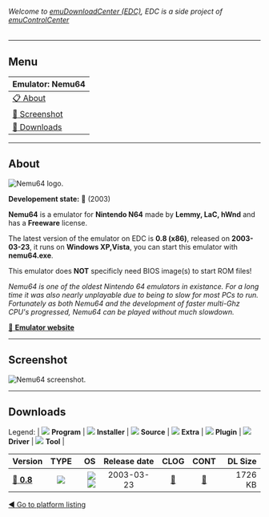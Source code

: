 ###### Welcome to [emuDownloadCenter (EDC)](https://github.com/PhoenixInteractiveNL/emuDownloadCenter/wiki/), EDC is a side project of [emuControlCenter](https://github.com/PhoenixInteractiveNL/emuControlCenter/wiki/)
***
## Menu
| **Emulator: Nemu64** |
|:---------|
| [:clipboard: About](#about) |
| [:sunrise: Screenshot](#screenshot) |
| [:floppy_disk: Downloads](#downloads) |
***
## About
![](https://github.com/PhoenixInteractiveNL/emuDownloadCenter/wiki/images_emulator/nemu64_logo_200.jpg "Nemu64 logo.")

**Developement state:** :red_circle: (2003)

**Nemu64** is a emulator for **Nintendo N64** made by **Lemmy, LaC, hWnd** and has a **Freeware** license.

The latest version of the emulator on EDC is **0.8 (x86)**, released on **2003-03-23**, it runs on **Windows XP,Vista**, you can start this emulator with **nemu64.exe**.

This emulator does **NOT** specificly need BIOS image(s) to start ROM files!

_Nemu64 is one of the oldest Nintendo 64 emulators in existance. For a long time it was also nearly unplayable due to being to slow for most PCs to run. Fortunately as both Nemu64 and the development of faster multi-Ghz CPU's progressed, Nemu64 can be played without much slowdown._

[:link: **Emulator website**](http://nemu.emuunlim.org/)
***
## Screenshot
![](https://raw.githubusercontent.com/PhoenixInteractiveNL/emuDownloadCenter/master/hooks/nemu64/emulator_screen_01.jpg "Nemu64 screenshot.")
***
## Downloads
Legend: | 
![](https://raw.githubusercontent.com/wiki/PhoenixInteractiveNL/emuDownloadCenter/images_misc/icon_program_24.png) **Program** | 
![](https://raw.githubusercontent.com/wiki/PhoenixInteractiveNL/emuDownloadCenter/images_misc/icon_installer_24.png) **Installer** | 
![](https://raw.githubusercontent.com/wiki/PhoenixInteractiveNL/emuDownloadCenter/images_misc/icon_source_code_24.png) **Source** | 
![](https://raw.githubusercontent.com/wiki/PhoenixInteractiveNL/emuDownloadCenter/images_misc/icon_extra_24.png) **Extra** | 
![](https://raw.githubusercontent.com/wiki/PhoenixInteractiveNL/emuDownloadCenter/images_misc/icon_plugin_24.png) **Plugin** | 
![](https://raw.githubusercontent.com/wiki/PhoenixInteractiveNL/emuDownloadCenter/images_misc/icon_driver_24.png) **Driver** | 
![](https://raw.githubusercontent.com/wiki/PhoenixInteractiveNL/emuDownloadCenter/images_misc/icon_tool_24.png) **Tool** | 
 
| Version | TYPE | OS | Release date | CLOG | CONT | DL Size |
|:--------|:----:|---:|:------------:|:----:|:----:|--------:|
| [:floppy_disk: **0.8**](https://github.com/PhoenixInteractiveNL/edc-repo0004/raw/master/nemu64/0.8.7z) | ![](https://raw.githubusercontent.com/wiki/PhoenixInteractiveNL/emuDownloadCenter/images_misc/icon_program_24.png) | ![](https://raw.githubusercontent.com/wiki/PhoenixInteractiveNL/emuDownloadCenter/images_misc/logo_windows_24.png)![](https://raw.githubusercontent.com/wiki/PhoenixInteractiveNL/emuDownloadCenter/images_misc/icon_32-bit_24.png) | 2003-03-23 | [:page_facing_up:](https://github.com/PhoenixInteractiveNL/edc-repo0004/blob/master/nemu64/0.8_changelog.txt) | [:mag_right:](https://github.com/PhoenixInteractiveNL/edc-repo0004/blob/master/nemu64/0.8_contents.txt) | 1726 KB |

[:arrow_backward: Go to platform listing](https://github.com/PhoenixInteractiveNL/emuDownloadCenter/wiki/EDC-Platform-List)
